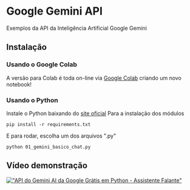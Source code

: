 # Google Gemini API
Exemplos da API da Inteligência Artificial Google Gemini

## Instalação

### Usando o Google Colab
A versão para Colab é toda on-line via [Google Colab](https://colab.google/) criando um novo notebook!

### Usando o Python

Instale o Python baixando do [site oficial](https://www.python.org/)
Para a instalação dos módulos
```
pip install -r requirements.txt
```
E para rodar, escolha um dos arquivos ".py"
```
python 01_gemini_basico_chat.py
```

## Vídeo demonstração

[!["API do Gemini AI da Google Grátis em Python - Assistente Falante"](https://img.youtube.com/vi/bXymjacrklk/0.jpg)](https://www.youtube.com/watch?v=bXymjacrklk)

